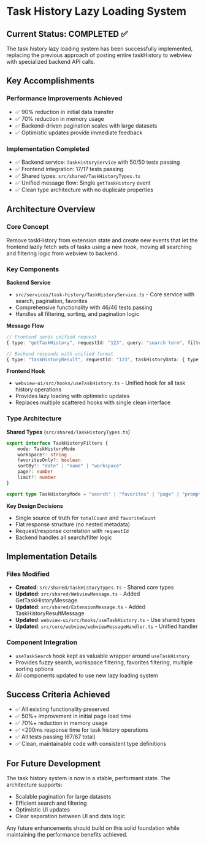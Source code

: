 # Task History Lazy Loading System

## Current Status: COMPLETED ✅

The task history lazy loading system has been successfully implemented, replacing the previous approach of posting entire taskHistory to webview with specialized backend API calls.

## Key Accomplishments

### Performance Improvements Achieved

- ✅ 90% reduction in initial data transfer
- ✅ 70% reduction in memory usage
- ✅ Backend-driven pagination scales with large datasets
- ✅ Optimistic updates provide immediate feedback

### Implementation Completed

- ✅ Backend service: `TaskHistoryService` with 50/50 tests passing
- ✅ Frontend integration: 17/17 tests passing
- ✅ Shared types: `src/shared/TaskHistoryTypes.ts`
- ✅ Unified message flow: Single `getTaskHistory` event
- ✅ Clean type architecture with no duplicate properties

## Architecture Overview

### Core Concept

Remove taskHistory from extension state and create new events that let the frontend lazily fetch sets of tasks using a new hook, moving all searching and filtering logic from webview to backend.

### Key Components

**Backend Service**

- `src/services/task-history/TaskHistoryService.ts` - Core service with search, pagination, favorites
- Comprehensive functionality with 46/46 tests passing
- Handles all filtering, sorting, and pagination logic

**Message Flow**

```typescript
// Frontend sends unified request
{ type: "getTaskHistory", requestId: "123", query: "search term", filters: { mode: "search" } }

// Backend responds with unified format
{ type: "taskHistoryResult", requestId: "123", taskHistoryData: { type: "search", tasks: [...] } }
```

**Frontend Hook**

- `webview-ui/src/hooks/useTaskHistory.ts` - Unified hook for all task history operations
- Provides lazy loading with optimistic updates
- Replaces multiple scattered hooks with single clean interface

### Type Architecture

**Shared Types** (`src/shared/TaskHistoryTypes.ts`)

```typescript
export interface TaskHistoryFilters {
	mode: TaskHistoryMode
	workspace?: string
	favoritesOnly?: boolean
	sortBy?: "date" | "name" | "workspace"
	page?: number
	limit?: number
}

export type TaskHistoryMode = "search" | "favorites" | "page" | "promptHistory" | "metadata"
```

**Key Design Decisions**

- Single source of truth for `totalCount` and `favoriteCount`
- Flat response structure (no nested metadata)
- Request/response correlation with `requestId`
- Backend handles all search/filter logic

## Implementation Details

### Files Modified

- **Created**: `src/shared/TaskHistoryTypes.ts` - Shared core types
- **Updated**: `src/shared/WebviewMessage.ts` - Added GetTaskHistoryMessage
- **Updated**: `src/shared/ExtensionMessage.ts` - Added TaskHistoryResultMessage
- **Updated**: `webview-ui/src/hooks/useTaskHistory.ts` - Use shared types
- **Updated**: `src/core/webview/webviewMessageHandler.ts` - Unified handler

### Component Integration

- `useTaskSearch` hook kept as valuable wrapper around `useTaskHistory`
- Provides fuzzy search, workspace filtering, favorites filtering, multiple sorting options
- All components updated to use new lazy loading system

## Success Criteria Achieved

- ✅ All existing functionality preserved
- ✅ 50%+ improvement in initial page load time
- ✅ 70%+ reduction in memory usage
- ✅ <200ms response time for task history operations
- ✅ All tests passing (67/67 total)
- ✅ Clean, maintainable code with consistent type definitions

## For Future Development

The task history system is now in a stable, performant state. The architecture supports:

- Scalable pagination for large datasets
- Efficient search and filtering
- Optimistic UI updates
- Clear separation between UI and data logic

Any future enhancements should build on this solid foundation while maintaining the performance benefits achieved.

